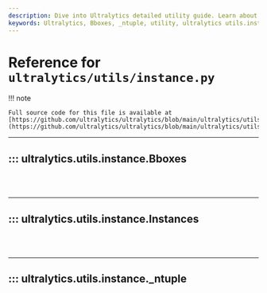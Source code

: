 ```yaml
---
description: Dive into Ultralytics detailed utility guide. Learn about Bboxes, _ntuple and more from Ultralytics utils.instance module.
keywords: Ultralytics, Bboxes, _ntuple, utility, ultralytics utils.instance
---
```


# Reference for `ultralytics/utils/instance.py`

!!! note

    Full source code for this file is available at [https://github.com/ultralytics/ultralytics/blob/main/ultralytics/utils/instance.py](https://github.com/ultralytics/ultralytics/blob/main/ultralytics/utils/instance.py).

---
## ::: ultralytics.utils.instance.Bboxes
<br><br>

---
## ::: ultralytics.utils.instance.Instances
<br><br>

---
## ::: ultralytics.utils.instance._ntuple
<br><br>
